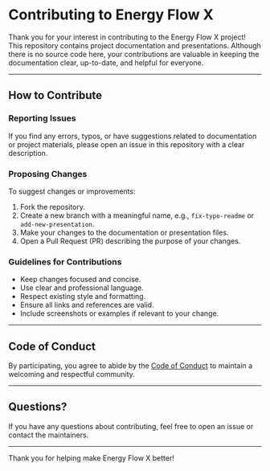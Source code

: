# Contributing to Energy Flow X

Thank you for your interest in contributing to the Energy Flow X project! This repository contains project documentation and presentations. Although there is no source code here, your contributions are valuable in keeping the documentation clear, up-to-date, and helpful for everyone.

---

## How to Contribute

### Reporting Issues

If you find any errors, typos, or have suggestions related to documentation or project materials, please open an issue in this repository with a clear description.

### Proposing Changes

To suggest changes or improvements:

1. Fork the repository.
2. Create a new branch with a meaningful name, e.g., `fix-typo-readme` or `add-new-presentation`.
3. Make your changes to the documentation or presentation files.
4. Open a Pull Request (PR) describing the purpose of your changes.

### Guidelines for Contributions

- Keep changes focused and concise.
- Use clear and professional language.
- Respect existing style and formatting.
- Ensure all links and references are valid.
- Include screenshots or examples if relevant to your change.

---

## Code of Conduct

By participating, you agree to abide by the [Code of Conduct](CODE_OF_CONDUCT.md) to maintain a welcoming and respectful community.

---

## Questions?

If you have any questions about contributing, feel free to open an issue or contact the maintainers.

---

Thank you for helping make Energy Flow X better!
